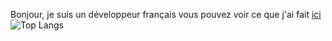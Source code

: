 Bonjour, je suis un développeur français vous pouvez voir ce que j'ai fait [ici](https://mimedevsite.web.app/logiciel.html)
![Top Langs](https://github-readme-stats.vercel.app/api/top-langs/?username=Mimexe&theme=tokyonight&count_private=true)